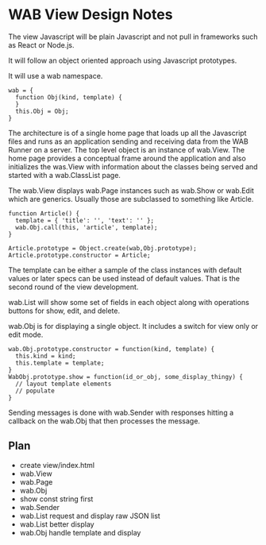 
# WAB View Design Notes

The view Javascript will be plain Javascript and not pull in frameworks such
as React or Node.js.

It will follow an object oriented approach using Javascript prototypes.

It will use a wab namespace.

```
wab = {
  function Obj(kind, template) {
  }
  this.Obj = Obj;
}
```

The architecture is of a single home page that loads up all the Javascript
files and runs as an application sending and receiving data from the WAB
Runner on a server. The top level object is an instance of wab.View. The home
page provides a conceptual frame around the application and also initializes
the was.View with information about the classes being served and started with
a wab.ClassList page.

The wab.View displays wab.Page instances such as wab.Show or wab.Edit which
are generics. Usually those are subclassed to something like Article.

```
function Article() {
  template = { 'title': '', 'text': '' };
  wab.Obj.call(this, 'article', template);
}

Article.prototype = Object.create(wab,Obj.prototype);
Article.prototype.constructor = Article;
```

The template can be either a sample of the class instances with default values
or later specs can be used instead of default values. That is the second round
of the view development.

wab.List will show some set of fields in each object along with operations
buttons for show, edit, and delete.

wab.Obj is for displaying a single object. It includes a switch for view only
or edit mode.

```
wab.Obj.prototype.constructor = function(kind, template) {
  this.kind = kind;
  this.template = template;
}
WabObj.prototype.show = function(id_or_obj, some_display_thingy) {
  // layout template elements
  // populate
}
```

Sending messages is done with wab.Sender with responses hitting a callback on
the wab.Obj that then processes the message.

## Plan

- create view/index.html
- wab.View
- wab.Page
- wab.Obj
 - show const string first
- wab.Sender
- wab.List request and display raw JSON list
- wab.List better display
- wab.Obj handle template and display
